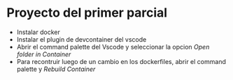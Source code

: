 # Proyecto del primer parcial
- Instalar docker
- Instalar el plugin de devcontainer del vscode
- Abrir el command palette del Vscode y seleccionar la opcion *Open folder in Container* 
- Para recontruir luego de un cambio en los dockerfiles, abrir el command palette y *Rebuild Container*
